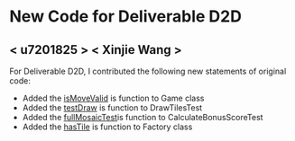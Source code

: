 # New Code for Deliverable D2D

## < u7201825 > < Xinjie Wang >

For Deliverable D2D, I contributed the following new statements of original code:

- Added the [isMoveValid](https://gitlab.cecs.anu.edu.au/u7201825/comp1110-ass2-tue12f/-/blob/master/src/comp1110/ass2/Game.java#L270-370) is function to Game class
- Added the [testDraw](https://gitlab.cecs.anu.edu.au/u7201825/comp1110-ass2-tue12f/-/blob/master/tests/comp1110/ass2/DrawTilesTest.java#L16-33) is function to DrawTilesTest
- Added the [fullMosaicTest](https://gitlab.cecs.anu.edu.au/u7201825/comp1110-ass2-tue12f/-/blob/master/tests/comp1110/ass2/CalculateBonusScoreTest.java#L11-17)is function to CalculateBonusScoreTest
- Added the [hasTile](https://gitlab.cecs.anu.edu.au/u7201825/comp1110-ass2-tue12f/-/blob/master/src/comp1110/ass2/common/Factory.java#L68-75) is function to Factory class
